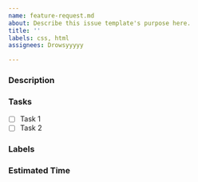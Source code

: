 ```yaml
---
name: feature-request.md
about: Describe this issue template's purpose here.
title: ''
labels: css, html
assignees: Drowsyyyyy

---
```


### Description
<!-- A clear and concise description of what needs to be done -->

### Tasks
- [ ] Task 1
- [ ] Task 2

### Labels
<!-- Add appropriate labels like css, html, etc. -->

### Estimated Time
<!-- e.g., 1hr, 30min -->

